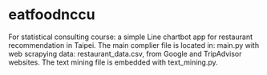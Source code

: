 # eatfoodnccu
For statistical consulting course: a simple Line chartbot app for restaurant recommendation in Taipei.
The main complier file is located in: main.py with web scrapying data: restaurant_data.csv, from Google and TripAdvisor websites. The text mining file is embedded with text_mining.py. 

